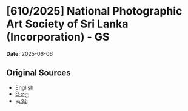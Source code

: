 # [610/2025] National Photographic Art Society of Sri Lanka (Incorporation) - GS

**Date:** 2025-06-06

## Original Sources

- [English](https://documents.gov.lk/view/bills/2025/6/610-2025_E.pdf)
- [සිංහල](https://documents.gov.lk/view/bills/2025/6/610-2025_S.pdf)
- [தமிழ்](https://documents.gov.lk/view/bills/2025/6/610-2025_T.pdf)

